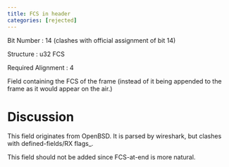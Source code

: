 ```yaml
---
title: FCS in header
categories: [rejected]
---
```

Bit Number
: 14 (clashes with official assignment of bit 14)

Structure
: u32 FCS

Required Alignment
: 4

Field containing the FCS of the frame (instead of it being appended to
the frame as it would appear on the air.)

Discussion
==========

This field originates from OpenBSD. It is parsed by wireshark, but
clashes with defined-fields/RX flags\_.

This field should not be added since FCS-at-end is more natural.
